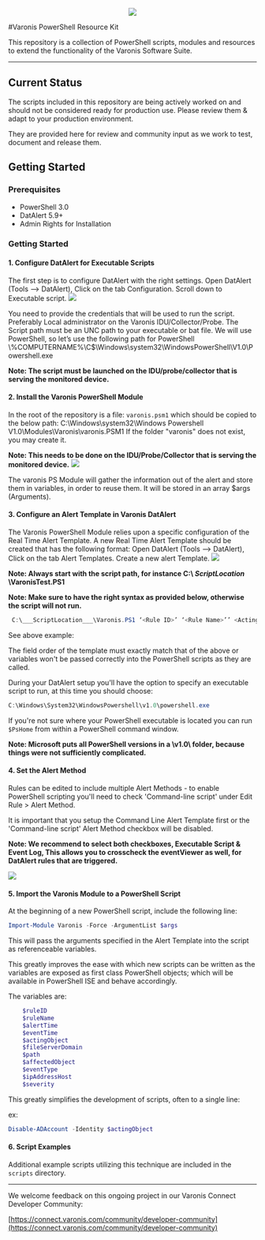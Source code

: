 
<p align='center'>
<img src='https://raw.githubusercontent.com/varonis/powershell/master/assets/logos.png'>
</p>


#Varonis PowerShell Resource Kit


This repository is a collection of PowerShell scripts, modules and resources to extend the functionality of the Varonis Software Suite.

--- 

## Current Status

The scripts included in this repository are being actively worked on and should not be considered ready for production use. Please review them & adapt to your production environment.

They are provided here for review and community input as we work to test, document and release them.

## Getting Started

### Prerequisites

- PowerShell 3.0
- DatAlert 5.9+
- Admin Rights for Installation

### Getting Started

#### 1. Configure DatAlert for Executable Scripts
The first step is to configure DatAlert with the right settings. 
Open DatAlert (Tools --> DatAlert), Click on the tab Configuration. Scroll down to Executable script.
<img src='https://raw.githubusercontent.com/varonis/powershell/master/assets/DatAlert_Config2.png'>

You need to provide the credentials that will be used to run the script. Preferably Local administrator on the Varonis IDU/Collector/Probe. 
The Script path must be an UNC path to your executable or bat file. We will use PowerShell, so let’s use the following path for PowerShell
\\%COMPUTERNAME%\C$\Windows\system32\WindowsPowerShell\V1.0\Powershell.exe

**Note: The script must be launched on the IDU/probe/collector that is serving the monitored device.**


#### 2. Install the Varonis PowerShell Module
In the root of the repository is a file: `varonis.psm1` which should be copied to the below path:
C:\Windows\system32\Windows Powershell V1.0\Modules\Varonis\varonis.PSM1
If the folder "varonis" does not exist, you may create it.

**Note: This needs to be done on the IDU/Probe/Collector that is serving the monitored device.**
<img src='https://raw.githubusercontent.com/varonis/powershell/master/assets/Varonis_PowerShell_Location.png'>

The varonis PS Module will gather the information out of the alert and store them in variables, in order to reuse them. It will be stored in an array $args (Arguments).

#### 3. Configure an Alert Template in Varonis DatAlert

The Varonis PowerShell Module relies upon a specific configuration of the Real Time Alert Template. A new Real Time Alert Template should be created that has the following format:
Open DatAlert (Tools --> DatAlert), Click on the tab Alert Templates. Create a new alert Template.
<img src='https://raw.githubusercontent.com/varonis/powershell/master/assets/DL_AlertTemplate_New.png'>

**Note: Always start with the script path, for instance C:\ ___ScriptLocation___ \VaronisTest.PS1**

**Note: Make sure to have the right syntax as provided below, otherwise the script will not run.**

```powershell
 C:\___ScriptLocation___\Varonis.PS1 ‘<Rule ID>’ ‘<Rule Name>’’ <Acting Object>’ ‘<Affected Object>’ ‘<Event Time>’ ‘<Alert Time>’ ‘<File Server/Domain>’ ‘<Event Type>’ ‘<IP Address/Host>’ ‘<Severity>’ ‘<Path>’
```
See above example:

The field order of the template must exactly match that of the above or variables won't be passed correctly into the PowerShell scripts as they are called.

During your DatAlert setup you'll have the option to specify an executable script to run, at this time you should choose:

```powershell
C:\Windows\System32\WindowsPowershell\v1.0\powershell.exe
```

If you're not sure where your PowerShell executable is located you can run ```$PsHome``` from within a PowerShell command window. 

**Note: Microsoft puts all PowerShell versions in a \v1.0\ folder, because things were not sufficiently complicated.**

#### 4. Set the Alert Method

Rules can be edited to include multiple Alert Methods - to enable PowerShell scripting you'll need to check 'Command-line script' under Edit Rule > Alert Method.

It is important that you setup the Command Line Alert Template first or the 'Command-line script' Alert Method checkbox will be disabled.

**Note: We recommend to select both checkboxes, Executable Script & Event Log, This allows you to crosscheck the eventViewer as well, for DatAlert rules that are triggered.**

<img src='https://raw.githubusercontent.com/varonis/powershell/master/assets/Alert_Method.png'>

#### 5. Import the Varonis Module to a PowerShell Script

At the beginning of a new PowerShell script, include the following line:

```powershell
Import-Module Varonis -Force -ArgumentList $args
```

This will pass the arguments specified in the Alert Template into the script as referenceable variables. 

This greatly improves the ease with which new scripts can be written as the variables are exposed as first class PowerShell objects; which will be available in PowerShell ISE and behave accordingly. 

The variables are:

```powershell
	$ruleID
	$ruleName
	$alertTime
	$eventTime
	$actingObject
	$fileServerDomain
	$path
	$affectedObject
	$eventType
	$ipAddressHost
	$severity
```

This greatly simplifies the development of scripts, often to a single line:
	
ex: 
```powershell
Disable-ADAccount -Identity $actingObject
```
#### 6. Script Examples
Additional example scripts utilizing this technique are included in the `scripts` directory. 

---- 

We welcome feedback on this ongoing project in our Varonis Connect Developer Community:

[https://connect.varonis.com/community/developer-community](https://connect.varonis.com/community/developer-community)
